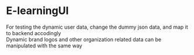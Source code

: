 # E-learningUI


For testing the dynamic user data, change the dummy json data, and map it to backend accodingly <br/>
Dynamic brand logos and other organization related data can be manipulated with the same way <br/>
